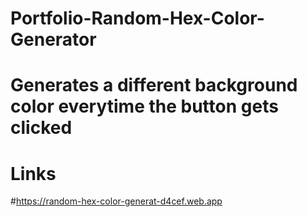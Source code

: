 # Portfolio-Random-Hex-Color-Generator
# Generates a different background color everytime the button gets clicked

# Links

#https://random-hex-color-generat-d4cef.web.app
[]()
